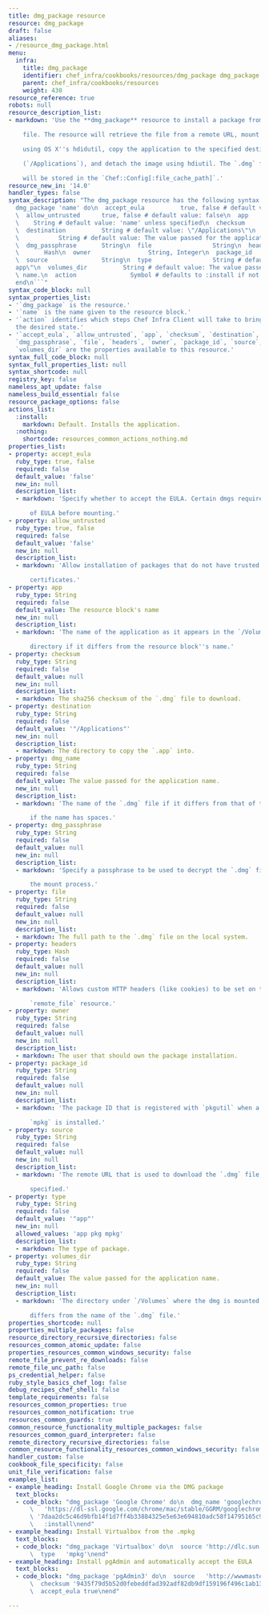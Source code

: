 ```yaml
---
title: dmg_package resource
resource: dmg_package
draft: false
aliases:
- /resource_dmg_package.html
menu:
  infra:
    title: dmg_package
    identifier: chef_infra/cookbooks/resources/dmg_package dmg_package
    parent: chef_infra/cookbooks/resources
    weight: 430
resource_reference: true
robots: null
resource_description_list:
- markdown: 'Use the **dmg_package** resource to install a package from a `.dmg`

    file. The resource will retrieve the file from a remote URL, mount it

    using OS X''s hdidutil, copy the application to the specified destination

    (`/Applications`), and detach the image using hdiutil. The `.dmg` file

    will be stored in the `Chef::Config[:file_cache_path]`.'
resource_new_in: '14.0'
handler_types: false
syntax_description: "The dmg_package resource has the following syntax:\n\n``` ruby\n\
  dmg_package 'name' do\n  accept_eula          true, false # default value: false\n\
  \  allow_untrusted      true, false # default value: false\n  app              \
  \    String # default value: 'name' unless specified\n  checksum             String\n\
  \  destination          String # default value: \"/Applications\"\n  dmg_name  \
  \           String # default value: The value passed for the application name.\n\
  \  dmg_passphrase       String\n  file                 String\n  headers       \
  \       Hash\n  owner                String, Integer\n  package_id           String\n\
  \  source               String\n  type                 String # default value: \"\
  app\"\n  volumes_dir          String # default value: The value passed for the application\
  \ name.\n  action               Symbol # defaults to :install if not specified\n\
  end\n```"
syntax_code_block: null
syntax_properties_list:
- '`dmg_package` is the resource.'
- '`name` is the name given to the resource block.'
- '`action` identifies which steps Chef Infra Client will take to bring the node into
  the desired state.'
- '`accept_eula`, `allow_untrusted`, `app`, `checksum`, `destination`, `dmg_name`,
  `dmg_passphrase`, `file`, `headers`, `owner`, `package_id`, `source`, `type`, and
  `volumes_dir` are the properties available to this resource.'
syntax_full_code_block: null
syntax_full_properties_list: null
syntax_shortcode: null
registry_key: false
nameless_apt_update: false
nameless_build_essential: false
resource_package_options: false
actions_list:
  :install:
    markdown: Default. Installs the application.
  :nothing:
    shortcode: resources_common_actions_nothing.md
properties_list:
- property: accept_eula
  ruby_type: true, false
  required: false
  default_value: 'false'
  new_in: null
  description_list:
  - markdown: 'Specify whether to accept the EULA. Certain dmgs require acceptance

      of EULA before mounting.'
- property: allow_untrusted
  ruby_type: true, false
  required: false
  default_value: 'false'
  new_in: null
  description_list:
  - markdown: 'Allow installation of packages that do not have trusted

      certificates.'
- property: app
  ruby_type: String
  required: false
  default_value: The resource block's name
  new_in: null
  description_list:
  - markdown: 'The name of the application as it appears in the `/Volumes`

      directory if it differs from the resource block''s name.'
- property: checksum
  ruby_type: String
  required: false
  default_value: null
  new_in: null
  description_list:
  - markdown: The sha256 checksum of the `.dmg` file to download.
- property: destination
  ruby_type: String
  required: false
  default_value: '"/Applications"'
  new_in: null
  description_list:
  - markdown: The directory to copy the `.app` into.
- property: dmg_name
  ruby_type: String
  required: false
  default_value: The value passed for the application name.
  new_in: null
  description_list:
  - markdown: 'The name of the `.dmg` file if it differs from that of the app, or

      if the name has spaces.'
- property: dmg_passphrase
  ruby_type: String
  required: false
  default_value: null
  new_in: null
  description_list:
  - markdown: 'Specify a passphrase to be used to decrypt the `.dmg` file during

      the mount process.'
- property: file
  ruby_type: String
  required: false
  default_value: null
  new_in: null
  description_list:
  - markdown: The full path to the `.dmg` file on the local system.
- property: headers
  ruby_type: Hash
  required: false
  default_value: null
  new_in: null
  description_list:
  - markdown: 'Allows custom HTTP headers (like cookies) to be set on the

      `remote_file` resource.'
- property: owner
  ruby_type: String
  required: false
  default_value: null
  new_in: null
  description_list:
  - markdown: The user that should own the package installation.
- property: package_id
  ruby_type: String
  required: false
  default_value: null
  new_in: null
  description_list:
  - markdown: 'The package ID that is registered with `pkgutil` when a `pkg` or

      `mpkg` is installed.'
- property: source
  ruby_type: String
  required: false
  default_value: null
  new_in: null
  description_list:
  - markdown: 'The remote URL that is used to download the `.dmg` file, if

      specified.'
- property: type
  ruby_type: String
  required: false
  default_value: '"app"'
  new_in: null
  allowed_values: 'app pkg mpkg'
  description_list:
  - markdown: The type of package.
- property: volumes_dir
  ruby_type: String
  required: false
  default_value: The value passed for the application name.
  new_in: null
  description_list:
  - markdown: 'The directory under `/Volumes` where the dmg is mounted if it

      differs from the name of the `.dmg` file.'
properties_shortcode: null
properties_multiple_packages: false
resource_directory_recursive_directories: false
resources_common_atomic_update: false
properties_resources_common_windows_security: false
remote_file_prevent_re_downloads: false
remote_file_unc_path: false
ps_credential_helper: false
ruby_style_basics_chef_log: false
debug_recipes_chef_shell: false
template_requirements: false
resources_common_properties: true
resources_common_notification: true
resources_common_guards: true
common_resource_functionality_multiple_packages: false
resources_common_guard_interpreter: false
remote_directory_recursive_directories: false
common_resource_functionality_resources_common_windows_security: false
handler_custom: false
cookbook_file_specificity: false
unit_file_verification: false
examples_list:
- example_heading: Install Google Chrome via the DMG package
  text_blocks:
  - code_block: "dmg_package 'Google Chrome' do\n  dmg_name 'googlechrome'\n  source\
      \   'https://dl-ssl.google.com/chrome/mac/stable/GGRM/googlechrome.dmg'\n  checksum\
      \ '7daa2dc5c46d9bfb14f1d7ff4b33884325e5e63e694810adc58f14795165c91a'\n  action\
      \   :install\nend"
- example_heading: Install Virtualbox from the .mpkg
  text_blocks:
  - code_block: "dmg_package 'Virtualbox' do\n  source 'http://dlc.sun.com.edgesuite.net/virtualbox/4.0.8/VirtualBox-4.0.8-71778-OSX.dmg'\n\
      \  type   'mpkg'\nend"
- example_heading: Install pgAdmin and automatically accept the EULA
  text_blocks:
  - code_block: "dmg_package 'pgAdmin3' do\n  source   'http://wwwmaster.postgresql.org/redir/198/h/pgadmin3/release/v1.12.3/osx/pgadmin3-1.12.3.dmg'\n\
      \  checksum '9435f79d5b52d0febeddfad392adf82db9df159196f496c1ab139a6957242ce9'\n\
      \  accept_eula true\nend"

---
```

